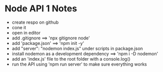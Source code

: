 # Node API 1 Notes

- create respo on github
- cone it
- open in editor
- add .gitignore ==> 'npx gitignore node'
- add 'package.json' ==> 'npm init -y'
- add "server": "nodemon index.js" under scripts in package.json
- install nodemon as a development dependency ==> 'npm i -D nodemon'
- add an 'index.js' file to the root folder with a console.log()
- run the API using 'npm run server' to make sure everything works